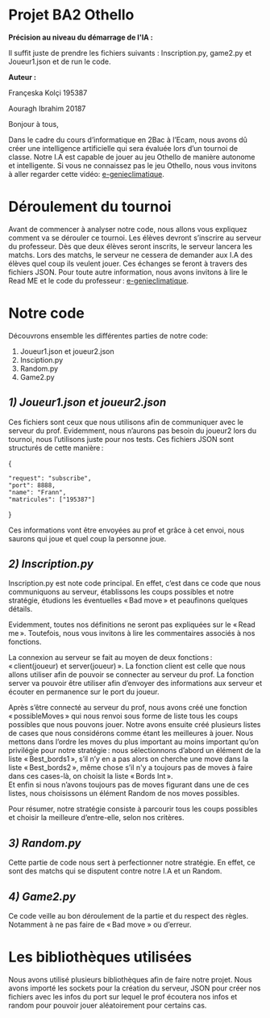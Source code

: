 # Projet BA2 Othello 

__Précision au niveau du démarrage de l'IA :__

Il suffit juste de prendre les fichiers suivants : Inscription.py, game2.py et Joueur1.json et de run le code.


__Auteur :__   

  Françeska Kolçi 195387 
   
  Aouragh Ibrahim 20187 

 

Bonjour à tous,  

Dans le cadre du cours d’informatique en 2Bac à l’Ecam, nous avons dû créer une intelligence artificielle qui sera évaluée lors d’un tournoi de classe.  Notre I.A est capable de jouer au jeu Othello de manière autonome et intelligente.  Si vous ne connaissez pas le jeu Othello, nous vous invitons à aller regarder cette vidéo: [e-genieclimatique](https://www.youtube.com/watch?v=Z5EN-cbgo-4&feature=emb_imp_woyt).    

 

# Déroulement du tournoi  

Avant de commencer à analyser notre code, nous allons vous expliquez comment va se dérouler ce tournoi.  Les élèves devront s’inscrire au serveur du professeur. Dès que deux élèves seront inscrits, le serveur lancera les matchs.  Lors des matchs, le serveur ne cessera de demander aux I.A des élèves quel coup ils veulent jouer.  Ces échanges se feront à travers des fichiers JSON.  Pour toute autre information, nous avons invitons à lire le Read ME et le code du professeur : [e-genieclimatique](https://github.com/qlurkin/PI2CChampionshipRunner). 

 

# Notre code  

Découvrons ensemble les différentes parties de notre code:    
  1. Joueur1.json et joueur2.json    
  2. Insciption.py    
  3. Random.py  
  4. Game2.py  

 
## *1) Joueur1.json et joueur2.json*   

Ces fichiers sont ceux que nous utilisons afin de communiquer avec le serveur du prof.  Evidemment, nous n’aurons pas besoin du joueur2 lors du tournoi, nous l’utilisons juste pour nos tests.  Ces fichiers JSON sont structurés de cette manière :  

{ 

    "request": "subscribe",  
    "port": 8888,  
    "name": "Frann",  
    "matricules": ["195387"]  
 } 

Ces informations vont être envoyées au prof et grâce à cet envoi, nous saurons qui joue et quel coup la personne joue.  

 

## *2) Inscription.py*  

Inscription.py est note code principal.  En effet, c’est dans ce code que nous communiquons au serveur, établissons les coups possibles et notre stratégie, étudions les éventuelles « Bad move » et peaufinons quelques détails.  

Evidemment, toutes nos définitions ne seront pas expliquées sur le « Read me ».  Toutefois, nous vous invitons à lire les commentaires associés à nos fonctions.    

La connexion au serveur se fait au moyen de deux fonctions : « client(joueur) et server(joueur) ».  La fonction client est celle que nous allons utiliser afin de pouvoir se connecter au serveur du prof.  La fonction server va pouvoir être utiliser afin d’envoyer des informations aux serveur et écouter en permanence sur le port du joueur.  

Après s’être connecté au serveur du prof, nous avons créé une fonction « possibleMoves » qui nous renvoi sous forme de liste tous les coups possibles que nous pouvons jouer.  Notre avons ensuite créé plusieurs listes de cases que nous considérons comme étant les meilleures à jouer.   Nous mettons dans l’ordre les moves du plus important au moins important qu’on privilégie pour notre stratégie : nous sélectionnons d’abord un élément de la liste « Best_bords1 »,  s’il n’y en a pas alors on cherche une move dans la liste « Best_bords2 », même chose s’il n'y a toujours pas de moves à faire dans ces cases-là, on choisit la liste « Bords Int ».  
Et enfin si nous n’avons toujours pas de moves figurant dans une de ces listes, nous choisissons un élément Random de nos moves possibles.

Pour résumer, notre stratégie consiste à parcourir tous les coups possibles et choisir la meilleure d’entre-elle, selon nos critères.  

## *3) Random.py*  
Cette partie de code nous sert à perfectionner notre stratégie. En effet, ce sont des matchs qui se disputent contre notre I.A et un Random. 

## *4) Game2.py*  
Ce code veille au bon déroulement de la partie et du respect des règles. Notamment à ne pas faire de « Bad move » ou d’erreur. 

# Les bibliothèques utilisées  

Nous avons utilisé plusieurs bibliothèques afin de faire notre projet.  Nous avons importé les sockets pour la création du serveur, JSON pour créer nos fichiers avec les infos du port sur lequel le prof écoutera nos infos et random pour pouvoir jouer aléatoirement pour certains cas.

 
